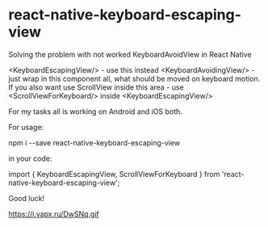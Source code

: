 # react-native-keyboard-escaping-view
Solving the problem with not worked KeyboardAvoidView in React Native

&lt;KeyboardEscapingView/&gt; - use this instead &lt;KeyboardAvoidingView/&gt; - just wrap in this component all, what should be moved on keyboard motion. 
If you also want use ScrollView inside this area - use &lt;ScrollViewForKeyboard/&gt; inside &lt;KeyboardEscapingView/&gt;

For my tasks all is working on Android and iOS both.

For usage:

npm i --save react-native-keyboard-escaping-view

in your code:

import { KeyboardEscapingView, ScrollViewForKeyboard } from 'react-native-keyboard-escaping-view';

Good luck!

https://i.yapx.ru/DwSNq.gif
